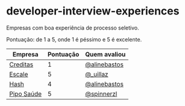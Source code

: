 # developer-interview-experiences

Empresas com boa experiência de processo seletivo.

Pontuação: de 1 a 5, onde 1 é péssimo e 5 é excelente.

| Empresa | Pontuação | Quem avaliou |
| --- | --- | --- |
| [Creditas](https://www.creditas.com//) | 1 | [@alinebastos](https://github.com/alinebastos) |
| [Escale](http://escale.com.br/) | 5 | [@_uillaz](https://twitter.com/_uillaz) |
| [Hash](https://www.hash.com.br/) | 4 | [@alinebastos](https://github.com/alinebastos) |
| [Pipo Saúde](https://www.piposaude.com.br/) | 5 | [@spinnerzl](https://twitter.com/spinnerzl) | 
